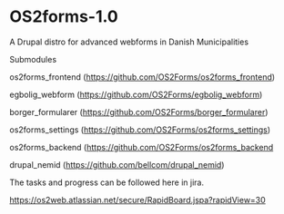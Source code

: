 # OS2forms-1.0
A Drupal distro for advanced webforms in Danish Municipalities

Submodules

os2forms_frontend (https://github.com/OS2Forms/os2forms_frontend)

egbolig_webform (https://github.com/OS2Forms/egbolig_webform)

borger_formularer (https://github.com/OS2Forms/borger_formularer)

os2forms_settings (https://github.com/OS2Forms/os2forms_settings)

os2forms_backend (https://github.com/OS2Forms/os2forms_backend

drupal_nemid (https://github.com/bellcom/drupal_nemid)


The tasks and progress can be followed here in jira. 

https://os2web.atlassian.net/secure/RapidBoard.jspa?rapidView=30
